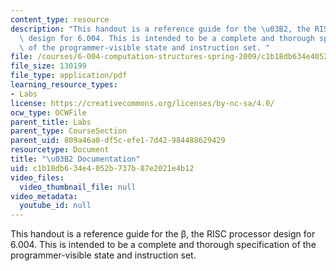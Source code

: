 ```yaml
---
content_type: resource
description: "This handout is a reference guide for the \u03B2, the RISC processor\
  \ design for 6.004. This is intended to be a complete and thorough specification\
  \ of the programmer-visible state and instruction set. "
file: /courses/6-004-computation-structures-spring-2009/c1b18db634e4052b737b87e2021e4b12_MIT6_004s09_lab_beta_doc.pdf
file_size: 130199
file_type: application/pdf
learning_resource_types:
- Labs
license: https://creativecommons.org/licenses/by-nc-sa/4.0/
ocw_type: OCWFile
parent_title: Labs
parent_type: CourseSection
parent_uid: 809a46a0-df5c-efe1-7d42-984488629429
resourcetype: Document
title: "\u03B2 Documentation"
uid: c1b18db6-34e4-052b-737b-87e2021e4b12
video_files:
  video_thumbnail_file: null
video_metadata:
  youtube_id: null
---
```

This handout is a reference guide for the β, the RISC processor design for 6.004. This is intended to be a complete and thorough specification of the programmer-visible state and instruction set. 